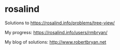 # rosalind
Solutions to https://rosalind.info/problems/tree-view/

My progress: https://rosalind.info/users/rmbryan/

My blog of solutions: http://www.robertbryan.net

